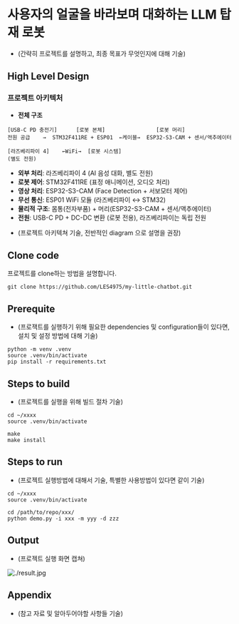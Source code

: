 # 사용자의 얼굴을 바라보며 대화하는 LLM 탑재 로봇

* (간략히 프로젝트를 설명하고, 최종 목표가 무엇인지에 대해 기술)

## High Level Design
### 프로젝트 아키텍처
- **전체 구조**
```
[USB-C PD 충전기]      [로봇 본체]                [로봇 머리]
전원 공급    →  STM32F411RE + ESP01  ←케이블→  ESP32-S3-CAM + 센서/액추에이터
                      
[라즈베리파이 4]    ←WiFi→  [로봇 시스템]
(별도 전원)
```
- **외부 처리**: 라즈베리파이 4 (AI 음성 대화, 별도 전원)
- **로봇 제어**: STM32F411RE (표정 애니메이션, 오디오 처리)
- **영상 처리**: ESP32-S3-CAM (Face Detection + 서보모터 제어)
- **무선 통신**: ESP01 WiFi 모듈 (라즈베리파이 ↔ STM32)
- **물리적 구조**: 몸통(전자부품) + 머리(ESP32-S3-CAM + 센서/액추에이터)
- **전원**: USB-C PD + DC-DC 변환 (로봇 전용), 라즈베리파이는 독립 전원

* (프로젝트 아키텍쳐 기술, 전반적인 diagram 으로 설명을 권장)

## Clone code

프로젝트를 clone하는 방법을 설명합니다.

```shell
git clone https://github.com/LES4975/my-little-chatbot.git
```

## Prerequite

* (프로잭트를 실행하기 위해 필요한 dependencies 및 configuration들이 있다면, 설치 및 설정 방법에 대해 기술)

```shell
python -m venv .venv
source .venv/bin/activate
pip install -r requirements.txt
```

## Steps to build

* (프로젝트를 실행을 위해 빌드 절차 기술)

```shell
cd ~/xxxx
source .venv/bin/activate

make
make install
```

## Steps to run

* (프로젝트 실행방법에 대해서 기술, 특별한 사용방법이 있다면 같이 기술)

```shell
cd ~/xxxx
source .venv/bin/activate

cd /path/to/repo/xxx/
python demo.py -i xxx -m yyy -d zzz
```

## Output

* (프로젝트 실행 화면 캡쳐)

![./result.jpg](./result.jpg)

## Appendix

* (참고 자료 및 알아두어야할 사항들 기술)
